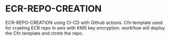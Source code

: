 # ECR-REPO-CREATION 

ECR-REPO-CREATION using CI-CD with Github actions. 
Cfn template used for craeting ECR repo in aws with KMS key encryption. 
workflow will deploy the Cfn template and ctrete the repo.
